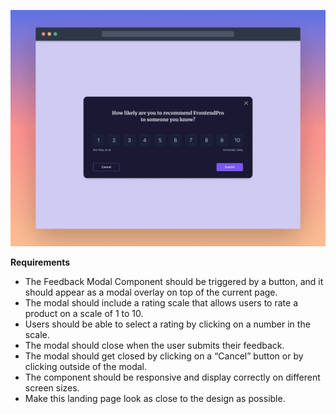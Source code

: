 ![Feedback Modal Component](./desktop-cover.png)

**Requirements**

- The Feedback Modal Component should be triggered by a button, and it should appear as a modal overlay on top of the current page.
- The modal should include a rating scale that allows users to rate a product on a scale of 1 to 10.
- Users should be able to select a rating by clicking on a number in the scale.
- The modal should close when the user submits their feedback.
- The modal should get closed by clicking on a “Cancel” button or by clicking outside of the modal.
- The component should be responsive and display correctly on different screen sizes.
- Make this landing page look as close to the design as possible.
